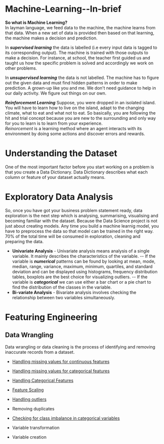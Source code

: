 # Machine-Learning--In-brief
**So what is Machine Learning?**<br>
In layman language, we feed data to the machine, the machine learns from that data. When a new set of data is provided then based on that learning, the machine makes a decision and prediction.

In ***supervised learning*** the data is labelled (i.e every input data is tagged to its corresponding output). The machine is trained with those outputs to make a decision.
For instance, at school, the teacher first guided us and taught us how the specific problem is solved and accordingly we work on other problems.

In ***unsupervised learning*** the data is not labelled. The machine has to figure out the given data and must find hidden patterns in order to make prediction. A grown-up like you and me. We don't need guidance to help in our daily activity. We figure out things on our own.

***Reinforcement Learning*** Suppose, you were dropped in an isolated island. You will have to learn how to live on the island, adapt to the changing climate, what to eat and what not to eat. So basically, you are following the hit and trial concept because you are new to the surrounding and only way for you to learn is to learn from your experience.<br>
*Reinorcement* is a learning method where an agent interacts with its environment by doing some actions and discover errors and rewards.
# Understanding the Dataset
One of the most important factor before you start working on a problem is that you create a Data Dictionary. Data Dictionary describes what each column or feature of your dataset actually means.
# Exploratory Data Analysis
So, once you have got your business problem statement ready, data exploration is the next step which is analysing, summarising, visualising and becoming familiar with the dataset. Because the Data Science project is not just about creating models. Any time you build a machine learnig model, you have to preprocess the data so that model can be trained in the right way. 70% of the total time will be consumed in exploration, cleaning and preparing the data.
- **Univariate Analysis** - Univariate analysis means analysis of a single variable. It mainly describes the characteristics of the variable. 
-- If the variable is ***numerical*** patterns can be found by looking at mean, mode, median, range, variance, maximum, minimum, quartiles, and standard deviation and can be displayed using histograms,  frequency distribution tables, boxplots are the best choice for visualizing outliers.
-- If the variable is ***categorical*** we can use either a bar chart or a pie chart to find the distribution of the classes in the variable. 
- **Bi-variate Analysis** - Bivariate analysis involves checking the relationship between two variables simultaneously.

# Featuring Engineering
## Data Wrangling
Data wrangling or data cleaning is the process of identifying and removing inaccurate records from a dataset. 
- [Handling missing values for continuous features](https://github.com/rashmiranu/Machine-Learning--In-brief/blob/master/Feature%20Engineering/Handling%20missing%20values%20for%20Continuous%20variable.ipynb)
- [Handling missing values for categorical features](https://github.com/rashmiranu/Machine-Learning--In-brief/blob/master/Feature%20Engineering/Handling%20missing%20values%20for%20Categorical%20Variable.ipynb)
- [Handling Categorical Features](https://github.com/rashmiranu/Categorical-Encoder/blob/master/categorical_encoding.ipynb)
- [Feature Scaling](https://github.com/rashmiranu/Machine-Learning--In-brief/blob/master/Feature%20Engineering/Feature_scaling.ipynb)
- [Handling outliers](https://github.com/rashmiranu/Machine-Learning--In-brief/blob/f68ea13f1b28254f6b0f40190b303861e5721cdc/Handling%20Outliers.ipynb)
- Removing duplicates

 

- [Checking for class imbalance in categorical variables](https://github.com/rashmiranu/Machine-Learning--In-brief/blob/master/Feature%20Engineering/Handling%20Imbalanced%20Dataset.ipynb)
- Variable transformation
- Variable creation

